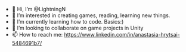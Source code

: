 - 👋 Hi, I’m @LightningN
- 👀 I’m interested in creating games, reading, learning new things.
- 🌱 I’m currently learning how to code. Basics:)
- 💞️ I’m looking to collaborate on game projects in Unity
- 📫 How to reach me: https://www.linkedin.com/in/anastasia-hrytsai-5484691b7/

<!---
LightningN/LightningN is a ✨ special ✨ repository because its `README.md` (this file) appears on your GitHub profile.
You can click the Preview link to take a look at your changes.
--->
